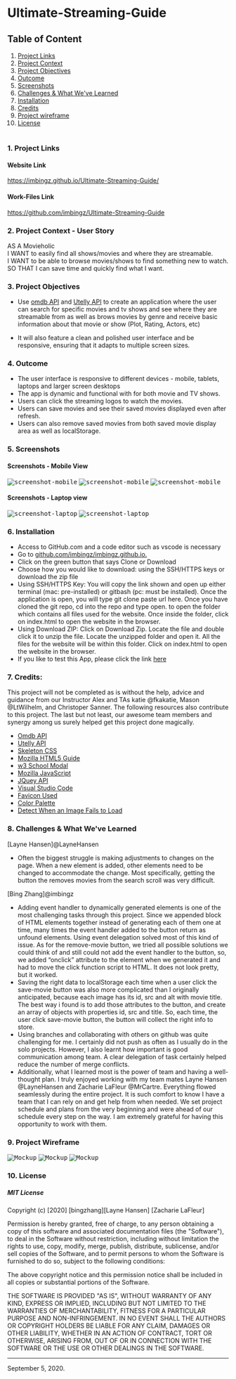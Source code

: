 # Ultimate-Streaming-Guide

  
## Table of Content
1. [ Project Links ](#Links)
2. [ Project Context ](#context)
3. [ Project Objectives ](#objectives)
4. [ Outcome ](#Outcome)
5. [ Screenshots ](#Screenshots)
6. [Challenges & What We've Learned](#learned)
7. [Installation](#Installation)
8. [Credits](#Credits)
9. [Project wireframe](#wireframe)
10. [ License ](#License)
#

#
<a name = "Links"></a>
### 1. Project Links 

#### Website Link
https://imbingz.github.io/Ultimate-Streaming-Guide/

#### Work-Files Link
https://github.com/imbingz/Ultimate-Streaming-Guide


<a name = "context"></a>
### 2. Project Context - User Story
AS A Movieholic <br>
I WANT to easily find all shows/movies and where they are streamable.<br>
I WANT to be able to browse movies/shows to find something new to watch.<br>
SO THAT I can save time and quickly find what I want.<br>


<a name = "objectives"></a>
### 3. Project Objectives
* Use [omdb API](http://www.omdbapi.com/) and [Utelly API](https://rapidapi.com/utelly/api/utelly) to create an application where the user can search for specific movies and tv shows and see where they are streamable from as well as brows movies by genre and receive basic information about that movie or show (Plot, Rating, Actors, etc)

* It will also feature a clean and polished user interface and be responsive, ensuring that it adapts to multiple screen sizes.


<a name = "Outcome"></a>
### 4. Outcome
* The user interface is responsive to different devices - mobile, tablets, laptops and larger screen desktops
* The app is dynamic and functional with for both movie and TV shows. 
* Users can click the streaming logos to watch the movies. 
* Users can save movies and see their saved movies displayed even after refresh.
* Users can also remove saved movies from both saved movie display area as well as localStorage. 

<a name="Screenshots"></a>
### 5. Screenshots 

#### Screenshots - Mobile View
<kbd>![screenshot-mobile](./assets/images/m1.png)</kbd>
<kbd>![screenshot-mobile](./assets/images/m2.png)</kbd>
<kbd>![screenshot-mobile](./assets/images/m3.png)</kbd>

####  Screenshots - Laptop view 
<kbd>![screenshot-laptop](./assets/images/s1.png)</kbd>
<kbd>![screenshot-laptop](./assets/images/s2.png)</kbd>


<a name="Installation"></a>
### 6. Installation
* Access to GitHub.com and a code editor such as vscode is necessary
* Go to [github.com/imbingz/imbingz.github.io.](https://github.com/imbingz/Ultimate-Streaming-Guide)
* Click on the green button that says Clone or Download
* Choose how you would like to download: using the SSH/HTTPS keys or download the zip file
* Using SSH/HTTPS Key: You will copy the link shown and open up either terminal (mac: pre-installed) or gitbash (pc: must be installed). Once the application is open, you will type git clone paste url here. Once you have cloned the git repo, cd into the repo and type open. to open the folder which contains all files used for the website. Once inside the folder, click on index.html to open the website in the browser.
* Using Download ZIP: Click on Download Zip. Locate the file and double click it to unzip the file. Locate the unzipped folder and open it. All the files for the website will be within this folder. Click on index.html to open the website in the browser.
* If you like to test this App, please click the link [here](https://imbingz.github.io/Ultimate-Streaming-Guide/)


<a name="Credits"></a>
### 7. Credits:
This project will not be completed as is without the help, advice and guidance from our Instructor Alex and TAs katie @fkakatie, Mason @LtWilhelm, and Christoper Sanner. The following resources  also contribute to this project. The last but not least, our awesome team members and synergy among us surely helped get this project done magically. 

* [Omdb API](http://www.omdbapi.com/)
* [Utelly API](https://rapidapi.com/utelly/api/utelly)
* [Skeleton CSS](http://getskeleton.com/)
* [Mozilla HTML5 Guide](https://developer.mozilla.org/en-US/docs/Web/Guide/HTML/HTML5)<br>
* [w3 School Modal](https://www.w3schools.com/howto/howto_css_modals.asp)<br>
* [Mozilla JavaScript](https://developer.mozilla.org/en-US/docs/Web/JavaScript)<br>
* [JQuey API](https://api.jquery.com/)<br>
* [Visual Studio Code](https://code.visualstudio.com/)<br>
* [Favicon Used](https://freepngimg.com/png/18709-television-free-download-png/icon)<br>
* [Color Palette](https://colorhunt.co/)<br>
* [Detect When an Image Fails to Load](https://stackoverflow.com/questions/9815762/detect-when-an-image-fails-to-load-in-javascript)


<a name="learned"></a>
### 8. Challenges & What We've Learned
[Layne Hansen]@LayneHansen
* Often the biggest struggle is making adjustments to changes on the page. When a new element is added, other elements need to be changed to accommodate the change. Most specifically, getting the button the removes movies from the search scroll was very difficult.

[Bing Zhang]@imbingz
* Adding event handler to dynamically generated elements is one of the most challenging tasks through this project. Since we appended block of HTML elements together instead of generating each of them one at time, many times the event handler added to the button return as unfound elements. Using event delegation solved most of this kind of issue. As for the remove-movie button, we tried all possible solutions we could think of and still could not add the event handler to the button, so, we added “onclick” attribute to the element when we generated it and had to move the click function script to HTML. It does not look pretty, but it worked. 
* Saving the right data to localStorage each time when a user click the save-movie button was also more complicated than I originally anticipated, because each image has its id, src and alt with movie title. The best way i found is to add those attributes to the button, and create an array of objects with properties id, src and title. So, each time, the user click save-movie button, the button will collect the right info to store. 
* Using branches and collaborating with others on github was quite challenging for me. I certainly did not push as often as I usually do in the solo projects. However, I also learnt how important is good communication among team. A clear delegation of task certainly helped reduce the number of merge conflicts.
* Additionally, what I learned most is the power of team and having a well-thought plan. I truly enjoyed working with my team mates Layne Hansen @LayneHansen and Zacharie LaFleur @MrCartre. Everything flowed seamlessly during the entire project. It is such comfort to know I have a team that I can rely on and get help from when needed. We set project schedule and plans from the very beginning and were ahead of our schedule every step on the way. I am extremely grateful for having this opportunity to work with them. 



<a name="wireframe"></a>
### 9. Project Wireframe
<kbd>![Mockup](./assets/images/p1.png)</kbd>
<kbd>![Mockup](./assets/images/p2.png)</kbd>
<kbd>![Mockup](./assets/images/p3.png)</kbd>

<a name="License"></a>
### 10. License
##### MIT License
<p>Copyright (c) [2020] [bingzhang][Layne Hansen] [Zacharie LaFleur] </p>
<p>Permission is hereby granted, free of charge, to any person obtaining a copy of this software and associated documentation files (the "Software"), to deal in the Software without restriction, including without limitation the rights to use, copy, modify, merge, publish, distribute, sublicense, and/or sell copies of the Software, and to permit persons to whom the Software is furnished to do so, subject to the following conditions:</p>
<p>The above copyright notice and this permission notice shall be included in all copies or substantial portions of the Software.</p>
<p>THE SOFTWARE IS PROVIDED "AS IS", WITHOUT WARRANTY OF ANY KIND, EXPRESS OR IMPLIED, INCLUDING BUT NOT LIMITED TO THE WARRANTIES OF MERCHANTABILITY, FITNESS FOR A PARTICULAR PURPOSE AND NON-INFRINGEMENT. IN NO EVENT SHALL THE AUTHORS OR COPYRIGHT HOLDERS BE LIABLE FOR ANY CLAIM, DAMAGES OR OTHER LIABILITY, WHETHER IN AN ACTION OF CONTRACT, TORT OR OTHERWISE, ARISING FROM, OUT OF OR IN CONNECTION WITH THE SOFTWARE OR THE USE OR OTHER DEALINGS IN THE SOFTWARE.</p>
<hr>
September 5, 2020.
